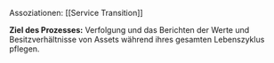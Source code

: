 Assoziationen: [[Service Transition]]

**Ziel des Prozesses:**
Verfolgung und das Berichten der Werte und Besitzverhältnisse von Assets während ihres gesamten Lebenszyklus pflegen.